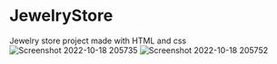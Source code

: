 # JewelryStore
Jewelry store project made with HTML and css
![Screenshot 2022-10-18 205735](https://user-images.githubusercontent.com/101302200/196572559-eefc61bf-5292-489e-8b8e-9d9b2b98fb5a.png)
![Screenshot 2022-10-18 205752](https://user-images.githubusercontent.com/101302200/196572591-a7629c3e-f1b1-4083-a93d-b036916fcc07.png)
